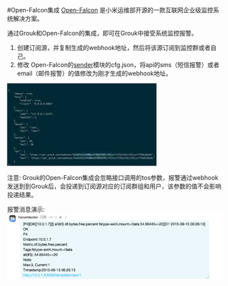 #Open-Falcon集成
[Open-Falcon](http://open-falcon.com/) 是小米运维部开源的一款互联网企业级监控系统解决方案。

通过Grouk和Open-Falcon的集成，即可在Grouk中接受系统监控报警。

1. 创建订阅源，并复制生成的webhook地址，然后将该源订阅到监控群或者自己。
2. 修改 Open-Falcon的[sender](https://github.com/open-falcon/sender)模块的cfg.json，将api的sms（短信报警）或者email（邮件报警）的值修改为刚才生成的webhook地址。

![openfalcon-config](imgs/openfalcon-confg-350.jpg)

注意:
Grouk的Open-Falcon集成会忽略接口调用的tos参数，报警通过webhook发送到到Grouk后，会投递到订阅源对应的订阅群组和用户，该参数的值不会影响投递结果。

报警消息演示:
![openfalcon-demo](imgs/open-falcon-demo.png)